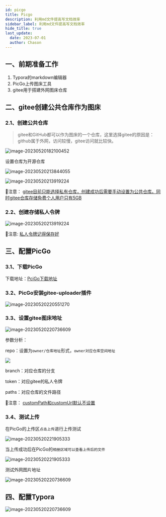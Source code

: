 ```yaml
---
id: picgo
title: Picgo
description: 利用md文件提高写文档效率
sidebar_label: 利用md文件提高写文档效率
hide_title: true
last_update:
  date: 2023-07-01
  author: Chason
---
```


## 一、前期准备工作

1. Typora的markdown编辑器
2. PicGo上传图床工具
3. gitee用于搭建外网图床仓库

## 二、gitee创建公共仓库作为图床

### 2.1、创建公共仓库

> gitee和GitHub都可以作为图床的一个仓库，这里选择gitee的原因是：github属于外网，访问较慢，gitee访问就比较快。

![image-20230520182100452](https://gitee.com/szchason/pic_bed/raw/main/blogs/picgo/2023-05-21-1684639882-2c8662.png)

设置仓库为开源仓库

![image-20230520213844055](https://gitee.com/szchason/pic_bed/raw/main/blogs/picgo/2023-05-21-1684639894-66e637.png)

![image-20230520213919224](https://gitee.com/szchason/pic_bed/raw/main/blogs/picgo/2023-05-21-1684639897-002ca2.png)

👋注意： <u>gitee目前只能选择私有仓库，创建成功后需要手动设置为公共仓库。同时gitee仓库存储免费个人用户只有5GB</u>

### 2.2、创建存储私人令牌

![image-20230520213919224](https://gitee.com/szchason/pic_bed/raw/main/blogs/picgo/2023-05-21-1684639952-3cd7ec.png)

👋注意: <u>私人令牌记得保存好</u>

## 三、配置PicGo

### 3.1、下载PicGo

下载地址：[PciGo下载地址](https://github.com/Molunerfinn/PicGo)

### 3.2、PicGo安装gitee-uploader插件

![image-20230520220551270](https://gitee.com/szchason/pic_bed/raw/main/blogs/picgo/2023-05-21-1684639964-b1c2ed.png)

### 3.3、设置gitee图床地址

![image-20230520220736609](https://gitee.com/szchason/pic_bed/raw/main/blogs/picgo/2023-05-21-1684639968-9b049d.png)

参数分析：

repo：设置为`owner/仓库地址`形式，`owner对应仓库空间地址`

![](https://gitee.com/szchason/pic_bed/raw/main/blogs/picgo/2023-05-21-1684639982-b7a8b2.png)

branch：对应仓库的分支

token：对应gitee的私人令牌

paths：对应仓库的文件路径

👋注意： <u>customPath和customUrl默认不设置</u>

### 3.4、测试上传

在PicGo的上传区`点击上传`进行上传测试

![image-20230520221905333](https://gitee.com/szchason/pic_bed/raw/main/blogs/picgo/2023-05-21-1684639993-b4124f.png)

当上传成功后在PicGo的`相册区域可以查看上传后的文件`

![image-20230520221905333](https://gitee.com/szchason/pic_bed/raw/main/blogs/picgo/2023-05-21-1684640001-3ce32b.png)

测试外网图片地址

![image-20230520220736609](https://gitee.com/szchason/pic_bed/raw/main/blogs/picgo/2023-05-21-1684640005-1a7e10.png)

## 四、配置Typora

![image-20230520220736609](https://gitee.com/szchason/pic_bed/raw/main/blogs/picgo/2023-05-21-1684640011-09fbdb.png)
